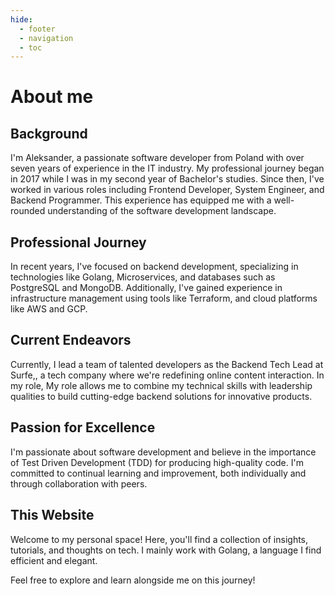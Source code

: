 ```yaml
---
hide:
  - footer
  - navigation
  - toc
---
```


# About me

## Background
I'm Aleksander, a passionate software developer from Poland with over seven years of experience in the IT industry. My professional journey began in 2017 while I was in my second year of Bachelor's studies. Since then, I've worked in various roles including Frontend Developer, System Engineer, and Backend Programmer. This experience has equipped me with a well-rounded understanding of the software development landscape.

## Professional Journey
In recent years, I've focused on backend development, specializing in technologies like Golang, Microservices, and databases such as PostgreSQL and MongoDB. Additionally, I've gained experience in infrastructure management using tools like Terraform, and cloud platforms like AWS and GCP.

## Current Endeavors
Currently, I lead a team of talented developers as the Backend Tech Lead at Surfe,, a tech company where we're redefining online content interaction. In my role, My role allows me to combine my technical skills with leadership qualities to build cutting-edge backend solutions for innovative products.

## Passion for Excellence
I'm passionate about software development and believe in the importance of Test Driven Development (TDD) for producing high-quality code. I'm committed to continual learning and improvement, both individually and through collaboration with peers.

## This Website
Welcome to my personal space! Here, you'll find a collection of insights, tutorials, and thoughts on tech. I mainly work with Golang, a language I find efficient and elegant.

Feel free to explore and learn alongside me on this journey!
